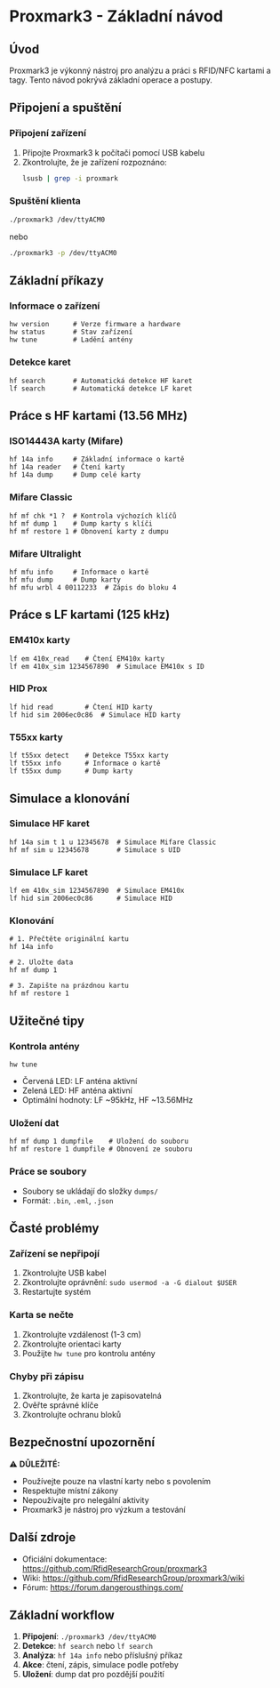 # Proxmark3 - Základní návod

## Úvod
Proxmark3 je výkonný nástroj pro analýzu a práci s RFID/NFC kartami a tagy. Tento návod pokrývá základní operace a postupy.

## Připojení a spuštění

### Připojení zařízení
1. Připojte Proxmark3 k počítači pomocí USB kabelu
2. Zkontrolujte, že je zařízení rozpoznáno:
   ```bash
   lsusb | grep -i proxmark
   ```

### Spuštění klienta
```bash
./proxmark3 /dev/ttyACM0
```
nebo
```bash
./proxmark3 -p /dev/ttyACM0
```

## Základní příkazy

### Informace o zařízení
```
hw version      # Verze firmware a hardware
hw status       # Stav zařízení
hw tune         # Ladění antény
```

### Detekce karet
```
hf search       # Automatická detekce HF karet
lf search       # Automatická detekce LF karet
```

## Práce s HF kartami (13.56 MHz)

### ISO14443A karty (Mifare)
```
hf 14a info     # Základní informace o kartě
hf 14a reader   # Čtení karty
hf 14a dump     # Dump celé karty
```

### Mifare Classic
```
hf mf chk *1 ?  # Kontrola výchozích klíčů
hf mf dump 1    # Dump karty s klíči
hf mf restore 1 # Obnovení karty z dumpu
```

### Mifare Ultralight
```
hf mfu info     # Informace o kartě
hf mfu dump     # Dump karty
hf mfu wrbl 4 00112233  # Zápis do bloku 4
```

## Práce s LF kartami (125 kHz)

### EM410x karty
```
lf em 410x_read    # Čtení EM410x karty
lf em 410x_sim 1234567890  # Simulace EM410x s ID
```

### HID Prox
```
lf hid read        # Čtení HID karty
lf hid sim 2006ec0c86  # Simulace HID karty
```

### T55xx karty
```
lf t55xx detect    # Detekce T55xx karty
lf t55xx info      # Informace o kartě
lf t55xx dump      # Dump karty
```

## Simulace a klonování

### Simulace HF karet
```
hf 14a sim t 1 u 12345678  # Simulace Mifare Classic
hf mf sim u 12345678       # Simulace s UID
```

### Simulace LF karet
```
lf em 410x_sim 1234567890  # Simulace EM410x
lf hid sim 2006ec0c86      # Simulace HID
```

### Klonování
```
# 1. Přečtěte originální kartu
hf 14a info

# 2. Uložte data
hf mf dump 1

# 3. Zapište na prázdnou kartu
hf mf restore 1
```

## Užitečné tipy

### Kontrola antény
```
hw tune
```
- Červená LED: LF anténa aktivní
- Zelená LED: HF anténa aktivní
- Optimální hodnoty: LF ~95kHz, HF ~13.56MHz

### Uložení dat
```
hf mf dump 1 dumpfile    # Uložení do souboru
hf mf restore 1 dumpfile # Obnovení ze souboru
```

### Práce se soubory
- Soubory se ukládají do složky `dumps/`
- Formát: `.bin`, `.eml`, `.json`

## Časté problémy

### Zařízení se nepřipojí
1. Zkontrolujte USB kabel
2. Zkontrolujte oprávnění: `sudo usermod -a -G dialout $USER`
3. Restartujte systém

### Karta se nečte
1. Zkontrolujte vzdálenost (1-3 cm)
2. Zkontrolujte orientaci karty
3. Použijte `hw tune` pro kontrolu antény

### Chyby při zápisu
1. Zkontrolujte, že karta je zapisovatelná
2. Ověřte správné klíče
3. Zkontrolujte ochranu bloků

## Bezpečnostní upozornění

⚠️ **DŮLEŽITÉ:**
- Používejte pouze na vlastní karty nebo s povolením
- Respektujte místní zákony
- Nepoužívajte pro nelegální aktivity
- Proxmark3 je nástroj pro výzkum a testování

## Další zdroje

- Oficiální dokumentace: https://github.com/RfidResearchGroup/proxmark3
- Wiki: https://github.com/RfidResearchGroup/proxmark3/wiki
- Fórum: https://forum.dangerousthings.com/

## Základní workflow

1. **Připojení**: `./proxmark3 /dev/ttyACM0`
2. **Detekce**: `hf search` nebo `lf search`
3. **Analýza**: `hf 14a info` nebo příslušný příkaz
4. **Akce**: čtení, zápis, simulace podle potřeby
5. **Uložení**: dump dat pro pozdější použití
